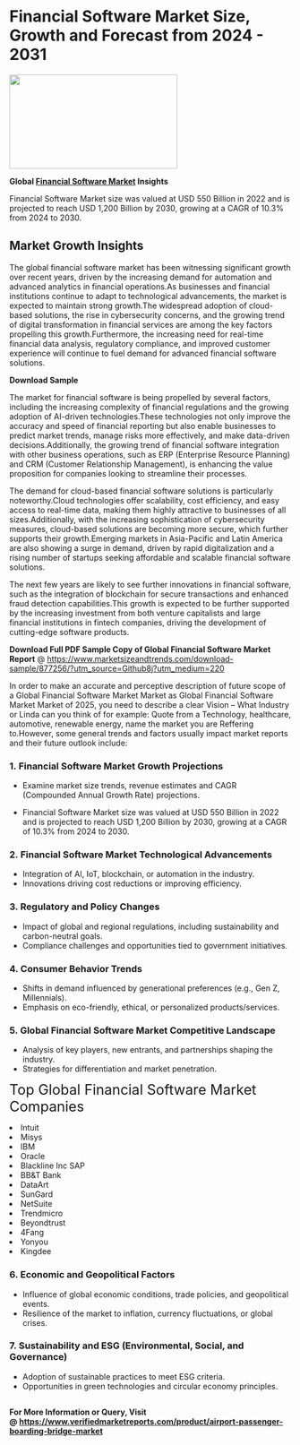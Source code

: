 <H1>Financial Software Market Size, Growth and Forecast from 2024 - 2031</H1><img class="aligncenter size-medium wp-image-584254" src="https://thirdeyenews.in/wp-content/uploads/2024/09/Global-Market-Research-300x168.jpeg" alt="" width="300" height="168" /><p><strong>Global&nbsp;<a href="https://www.marketsizeandtrends.com/download-sample/877256/?utm_source=Github8j?utm_medium=220">Financial Software Market</a> Insights</strong></p><p>Financial Software Market size was valued at USD 550 Billion in 2022 and is projected to reach USD 1,200 Billion by 2030, growing at a CAGR of 10.3% from 2024 to 2030.</p><p><h2>Market Growth Insights</h2> <p>The global financial software market has been witnessing significant growth over recent years, driven by the increasing demand for automation and advanced analytics in financial operations.As businesses and financial institutions continue to adapt to technological advancements, the market is expected to maintain strong growth.The widespread adoption of cloud-based solutions, the rise in cybersecurity concerns, and the growing trend of digital transformation in financial services are among the key factors propelling this growth.Furthermore, the increasing need for real-time financial data analysis, regulatory compliance, and improved customer experience will continue to fuel demand for advanced financial software solutions.</p> <p><strong>Download Sample</strong></p> <p>The market for financial software is being propelled by several factors, including the increasing complexity of financial regulations and the growing adoption of AI-driven technologies.These technologies not only improve the accuracy and speed of financial reporting but also enable businesses to predict market trends, manage risks more effectively, and make data-driven decisions.Additionally, the growing trend of financial software integration with other business operations, such as ERP (Enterprise Resource Planning) and CRM (Customer Relationship Management), is enhancing the value proposition for companies looking to streamline their processes.</p> <p>The demand for cloud-based financial software solutions is particularly noteworthy.Cloud technologies offer scalability, cost efficiency, and easy access to real-time data, making them highly attractive to businesses of all sizes.Additionally, with the increasing sophistication of cybersecurity measures, cloud-based solutions are becoming more secure, which further supports their growth.Emerging markets in Asia-Pacific and Latin America are also showing a surge in demand, driven by rapid digitalization and a rising number of startups seeking affordable and scalable financial software solutions.</p> <p>The next few years are likely to see further innovations in financial software, such as the integration of blockchain for secure transactions and enhanced fraud detection capabilities.This growth is expected to be further supported by the increasing investment from both venture capitalists and large financial institutions in fintech companies, driving the development of cutting-edge software products.</p> <p><span class=""><strong>Download Full PDF Sample Copy of Global Financial Software Market Report</strong> @ <a href="https://www.marketsizeandtrends.com/download-sample/877256/?utm_source=Github8j?utm_medium=220" target="_blank">https://www.marketsizeandtrends.com/download-sample/877256/?utm_source=Github8j?utm_medium=220</a></span></p><p>In order to make an accurate and perceptive description of future scope of a Global&nbsp;Financial Software Market Market as Global&nbsp;Financial Software Market Market of 2025, you need to describe a clear Vision &ndash; What Industry or Linda can you think of for example: Quote from a Technology, healthcare, automotive, renewable energy, name the market you are Reffering to.However, some general trends and factors usually impact market reports and their future outlook include:</p><h3>1.&nbsp;<strong>Financial Software Market Growth Projections</strong></h3><ul><li>Examine market size trends, revenue estimates and CAGR (Compounded Annual Growth Rate) projections.</li><li><p>Financial Software Market size was valued at USD 550 Billion in 2022 and is projected to reach USD 1,200 Billion by 2030, growing at a CAGR of 10.3% from 2024 to 2030.</p></li></ul><h3>2.&nbsp;<strong>Financial Software Market Technological Advancements</strong></h3><ul><li>Integration of AI, IoT, blockchain, or automation in the industry.</li><li>Innovations driving cost reductions or improving efficiency.</li></ul><h3>3.&nbsp;<strong>Regulatory and Policy Changes</strong></h3><ul><li>Impact of global and regional regulations, including sustainability and carbon-neutral goals.</li><li>Compliance challenges and opportunities tied to government initiatives.</li></ul><h3>4.&nbsp;<strong>Consumer Behavior Trends</strong></h3><ul><li>Shifts in demand influenced by generational preferences (e.g., Gen Z, Millennials).</li><li>Emphasis on eco-friendly, ethical, or personalized products/services.</li></ul><h3>5.&nbsp;<strong>Global Financial Software Market Competitive Landscape</strong></h3><ul><li>Analysis of key players, new entrants, and partnerships shaping the industry.</li><li>Strategies for differentiation and market penetration.</li></ul><p data-pm-slice="1 1 []"><span style="color: inherit; font-family: inherit; font-size: 25px;">Top Global Financial Software Market Companies</span></p><div class="" data-test-id=""><p><li>Intuit</li><li> Misys</li><li> IBM</li><li> Oracle</li><li> Blackline Inc SAP</li><li> BB&T Bank</li><li> DataArt</li><li> SunGard</li><li> NetSuite</li><li> Trendmicro</li><li> Beyondtrust</li><li> 4Fang</li><li> Yonyou</li><li> Kingdee</li></p></div><h3>6.&nbsp;<strong>Economic and Geopolitical Factors</strong></h3><ul><li>Influence of global economic conditions, trade policies, and geopolitical events.</li><li>Resilience of the market to inflation, currency fluctuations, or global crises.</li></ul><h3>7.&nbsp;<strong>Sustainability and ESG (Environmental, Social, and Governance)</strong></h3><ul><li>Adoption of sustainable practices to meet ESG criteria.</li><li>Opportunities in green technologies and circular economy principles.</li></ul><h2><strong style="font-size: 14px;">For More Information or Query, Visit @&nbsp;</strong><a style="background-color: #ffffff; font-size: 14px;" href="https://www.marketsizeandtrends.com/report/financial-software-market/" target="_blank">https://www.verifiedmarketreports.com/product/airport-passenger-boarding-bridge-market</a></h2>